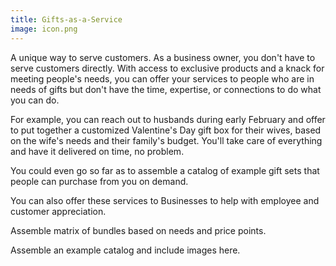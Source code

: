 ```yaml
---
title: Gifts-as-a-Service
image: icon.png
---
```


A unique way to serve customers. As a business owner, you don't have to serve customers directly. With access to exclusive products and a knack for meeting people's needs, you can offer your services to people who are in needs of gifts but don't have the time, expertise, or connections to do what you can do.

For example, you can reach out to husbands during early February and offer to put together a customized Valentine's Day gift box for their wives, based on the wife's needs and their family's budget. You'll take care of everything and have it delivered on time, no problem.

You could even go so far as to assemble a catalog of example gift sets that people can purchase from you on demand.

You can also offer these services to <resource-chip path="resources/b2b-sales">Businesses</resource-chip> to help with employee and customer appreciation.

<todo>Assemble matrix of bundles based on needs and price points.</todo>

<todo>Assemble an example catalog and include images here.</todo>